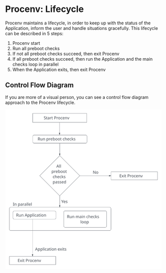# Procenv: Lifecycle

Procenv maintains a lifecycle, in order to keep up with the status of the Application, inform the user and handle situations gracefully. This lifecycle can be described in 5 steps:

1. Procenv start
2. Run all preboot checks
3. If not all preboot checks succeed, then exit Procenv
4. If all preboot checks succeed, then run the Application and the main checks loop in parallel
5. When the Application exits, then exit Procenv

## Control Flow Diagram

If you are more of a visual person, you can see a control flow diagram approach to the Procenv lifecycle.

![The Procenv Lifecycle Control Flow Diagram](./img/procenv-lifecycle.svg)

